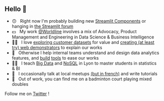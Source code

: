 ## Hello :wave:

* 🙃 &nbsp; Right now I'm probably building new [Streamlit Components](https://github.com/andfanilo/streamlit-d3-demo) or hanging in [the Streamlit forum](https://discuss.streamlit.io/)
* 💵 &nbsp; My work [@Worldline](https://worldline.com/) involves a mix of Advocacy, Product Management and Engineering in Data Science & Business Intelligence
* 🧑‍💻 &nbsp; I love [exploring customer datasets](https://github.com/andfanilo/ieee-fraud-detection) for value and [creating (at least try) web demonstrators](https://andfanilo.github.io/quickdraw-minigame) to explain our works
* 🔧 &nbsp; Otherwise I help internal teams understand and design data analytics features, and [build](https://github.com/andfanilo/cookiecutter-kaggle) [tools](https://github.com/andfanilo/fastapi-vue-crud) to ease our works
* 🧑‍🎓 &nbsp; I teach [Big Data](https://github.com/andfanilo/pyspark-tutorial) and [NoSQL](https://github.com/andfanilo/vagrant-nosql-python) in Lyon to master students in statistics & BI
* 👥 &nbsp; I occasionally talk at local meetups [(but in french)](https://www.youtube.com/watch?v=iwdHFssqtIM) and write tutorials
* 🏸 &nbsp; Out of work, you can find me on a badminton court playing mixed doubles

Follow me on [Twitter](https://twitter.com/andfanilo) !
